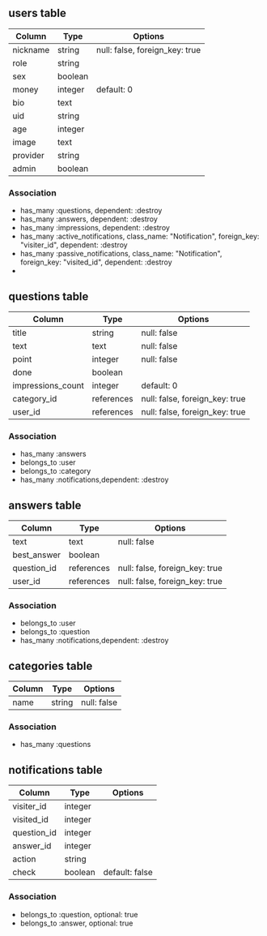 ## users table

|Column|Type|Options|
|------|----|-------|
|nickname|string|null: false, foreign_key: true|
|role|string|
|sex|boolean|
|money|integer|default: 0|
|bio|text|
|uid|string|
|age|integer|
|image|text|
|provider|string|
|admin|boolean|

### Association
- has_many :questions, dependent: :destroy
- has_many :answers, dependent: :destroy
- has_many :impressions, dependent: :destroy
-   has_many :active_notifications, class_name: "Notification", foreign_key: "visiter_id", dependent: :destroy
- has_many :passive_notifications, class_name: "Notification", foreign_key: "visited_id", dependent: :destroy
- 

## questions table

|Column|Type|Options|
|------|----|-------|
|title|string|null: false|
|text|text|null: false|
|point|integer|null: false|
|done|boolean|
|impressions_count|integer|default: 0|
|category_id|references|null: false, foreign_key: true|
|user_id|references|null: false, foreign_key: true|

### Association
- has_many :answers
- belongs_to :user
- belongs_to :category
- has_many :notifications,dependent: :destroy

## answers table

|Column|Type|Options|
|------|----|-------|
|text|text|null: false|
|best_answer|boolean|
|question_id|references|null: false, foreign_key: true|
|user_id|references|null: false, foreign_key: true|

### Association
- belongs_to :user
- belongs_to :question
- has_many :notifications,dependent: :destroy


## categories table

|Column|Type|Options|
|------|----|-------|
|name|string|null: false|


### Association
- has_many :questions



## notifications table

|Column|Type|Options|
|------|----|-------|
|visiter_id|integer||
|visited_id|integer||
|question_id|integer||
|answer_id|integer||
|action|string||
|check|boolean|default: false|


### Association
- belongs_to :question, optional: true
- belongs_to :answer, optional: true


